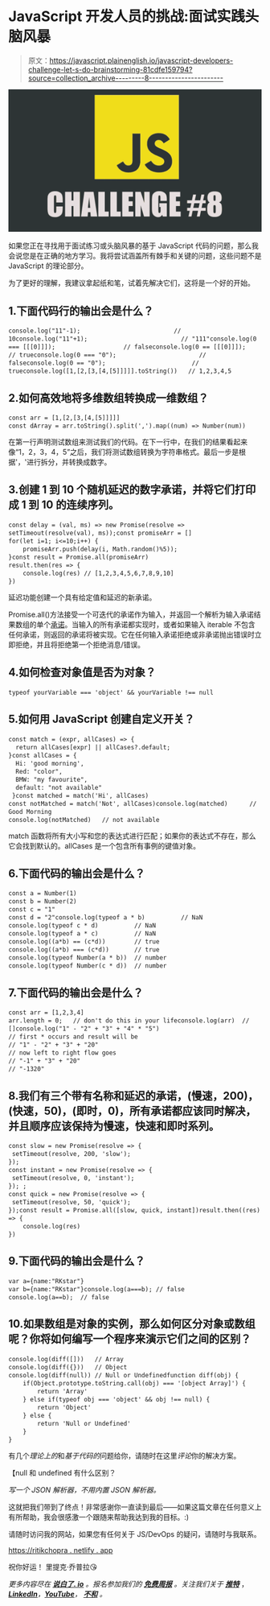 # JavaScript 开发人员的挑战:面试实践头脑风暴

> 原文：<https://javascript.plainenglish.io/javascript-developers-challenge-let-s-do-brainstorming-81cdfe159794?source=collection_archive---------8----------------------->

![](img/06006fae2fd7c98e879e1f0a35adcc68.png)

如果您正在寻找用于面试练习或头脑风暴的基于 JavaScript 代码的问题，那么我会说您是在正确的地方学习。我将尝试涵盖所有棘手和关键的问题，这些问题不是 JavaScript 的理论部分。

为了更好的理解，我建议拿起纸和笔，试着先解决它们，这将是一个好的开始。

## 1.下面代码行的输出会是什么？

```
console.log("11"-1);                          // 10console.log("11"+1);                          // "111"console.log(0 === [[[0]]]);                   // falseconsole.log(0 == [[[0]]]);                    // trueconsole.log(0 === "0");                       // falseconsole.log(0 == "0");                        // trueconsole.log([1,[2,[3,[4,[5]]]]].toString())   // 1,2,3,4,5
```

## 2.如何高效地将多维数组转换成一维数组？

```
const arr = [1,[2,[3,[4,[5]]]]]
const dArray = arr.toString().split(',').map((num) => Number(num))
```

在第一行声明测试数组来测试我们的代码。在下一行中，在我们的结果看起来像“1，2，3，4，5”之后，我们将测试数组转换为字符串格式。最后一步是根据'，'进行拆分，并转换成数字。

## 3.创建 1 到 10 个随机延迟的数字承诺，并将它们打印成 1 到 10 的连续序列。

```
const delay = (val, ms) => new Promise(resolve => setTimeout(resolve(val), ms));const promiseArr = []
for(let i=1; i<=10;i++) {
    promiseArr.push(delay(i, Math.random()%5));
}const result = Promise.all(promiseArr)
result.then(res => {
    console.log(res) // [1,2,3,4,5,6,7,8,9,10]
})
```

延迟功能创建一个具有给定值和延迟的新承诺。

Promise.all()方法接受一个可迭代的承诺作为输入，并返回一个解析为输入承诺结果数组的单个[承诺](https://developer.mozilla.org/en-US/docs/Web/JavaScript/Reference/Global_Objects/Promise)。当输入的所有承诺都实现时，或者如果输入 iterable 不包含任何承诺，则返回的承诺将被实现。它在任何输入承诺拒绝或非承诺抛出错误时立即拒绝，并且将拒绝第一个拒绝消息/错误。

## 4.如何检查对象值是否为对象？

```
typeof yourVariable === 'object' && yourVariable !== null
```

## 5.如何用 JavaScript 创建自定义开关？

```
const match = (expr, allCases) => {
  return allCases[expr] || allCases?.default;
}const allCases = {
  Hi: 'good morning',
  Red: "color",
  BMW: "my favourite",
  default: "not available"
 }const matched = match('Hi', allCases)
const notMatched = match('Not', allCases)console.log(matched)      // Good Morning
console.log(notMatched)   // not available
```

match 函数将所有大小写和您的表达式进行匹配；如果你的表达式不存在，那么它会找到默认的。allCases 是一个包含所有事例的键值对象。

## 6.下面代码的输出会是什么？

```
const a = Number(1)
const b = Number(2)
const c = "1"
const d = "2"console.log(typeof a * b)          // NaN
console.log(typeof c * d)          // NaN
console.log(typeof a * c)          // NaN
console.log((a*b) == (c*d))        // true
console.log((a*b) === (c*d))       // true
console.log(typeof Number(a * b))  // number
console.log(typeof Number(c * d))  // number
```

## 7.下面代码的输出会是什么？

```
const arr = [1,2,3,4]
arr.length = 0;   // don't do this in your lifeconsole.log(arr)  // []console.log("1" - "2" + "3" + "4" * "5")
// first * occurs and result will be 
// "1" - "2" + "3" + "20"
// now left to right flow goes
// "-1" + "3" + "20"
// "-1320"
```

## 8.我们有三个带有名称和延迟的承诺，(慢速，200)，(快速，50)，(即时，0)，所有承诺都应该同时解决，并且顺序应该保持为慢速，快速和即时系列。

```
const slow = new Promise(resolve => {
 setTimeout(resolve, 200, 'slow');
});
const instant = new Promise(resolve => {
 setTimeout(resolve, 0, 'instant');
}); ;
const quick = new Promise(resolve => {
 setTimeout(resolve, 50, 'quick');
});const result = Promise.all([slow, quick, instant])result.then((res) => {
    console.log(res)
})
```

## 9.下面代码的输出会是什么？

```
var a={name:"RKstar"}
var b={name:"RKstar"}console.log(a===b); // false
console.log(a==b);  // false
```

## 10.如果数组是对象的实例，那么如何区分对象或数组呢？你将如何编写一个程序来演示它们之间的区别？

```
console.log(diff([]))   // Array
console.log(diff({}))   // Object
console.log(diff(null)) // Null or Undefinedfunction diff(obj) {
    if(Object.prototype.toString.call(obj) === '[object Array]') {
        return 'Array'
    } else if(typeof obj === 'object' && obj !== null) {
        return 'Object'
    } else {
        return 'Null or Undefined'
    }
}
```

有几个*理论上的*和*基于代码的*问题给你，请随时在这里*评论*你的解决方案。

【null 和 undefined 有什么区别？

*写一个 JSON 解析器，不用内置 JSON 解析器。*

这就把我们带到了终点！非常感谢你一直读到最后——如果这篇文章在任何意义上有所帮助，我会很感激一个跟随来帮助我达到我的目标。:)

请随时访问我的网站，如果您有任何关于 JS/DevOps 的疑问，请随时与我联系。

[https://ritikchopra . netlify . app](https://ritikchopra.netlify.app/)

祝你好运！
里提克·乔普拉😘

*更多内容尽在* [***说白了. io***](https://plainenglish.io/) *。报名参加我们的* [***免费周报***](http://newsletter.plainenglish.io/) *。关注我们关于* [***推特***](https://twitter.com/inPlainEngHQ) ，[***LinkedIn***](https://www.linkedin.com/company/inplainenglish/)*，*[***YouTube***](https://www.youtube.com/channel/UCtipWUghju290NWcn8jhyAw)*，* [***不和***](https://discord.gg/GtDtUAvyhW) *。*